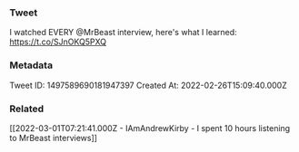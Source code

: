 ### Tweet
I watched EVERY @MrBeast interview, here's what I learned:
https://t.co/SJnOKQ5PXQ

### Metadata
Tweet ID: 1497589690181947397
Created At: 2022-02-26T15:09:40.000Z

### Related
[[2022-03-01T07:21:41.000Z - IAmAndrewKirby - I spent 10 hours listening to MrBeast interviews]]


